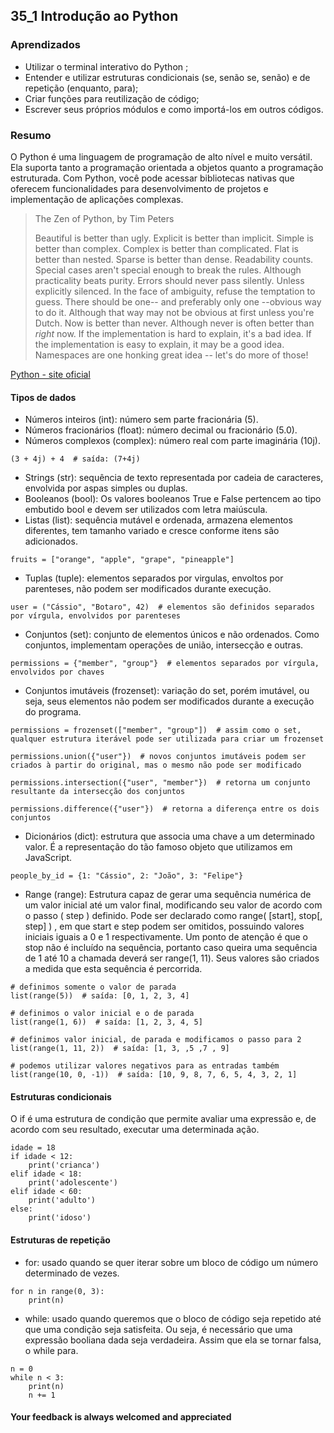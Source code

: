 ## 35_1 Introdução ao Python

### Aprendizados
- Utilizar o terminal interativo do Python ;
- Entender e utilizar estruturas condicionais (se, senão se, senão) e de repetição (enquanto, para);
- Criar funções para reutilização de código;
- Escrever seus próprios módulos e como importá-los em outros códigos.

### Resumo
O Python é uma linguagem de programação de alto nível e muito versátil. Ela suporta tanto a programação orientada a objetos quanto a programação estruturada. Com Python, você pode acessar bibliotecas nativas que oferecem funcionalidades para desenvolvimento de projetos e implementação de aplicações complexas.

>The Zen of Python, by Tim Peters
>
>Beautiful is better than ugly.
>Explicit is better than implicit.
>Simple is better than complex.
>Complex is better than complicated.
>Flat is better than nested.
>Sparse is better than dense.
>Readability counts.
>Special cases aren't special enough to break the rules.
>Although practicality beats purity.
>Errors should never pass silently.
>Unless explicitly silenced.
>In the face of ambiguity, refuse the temptation to guess.
>There should be one-- and preferably only one --obvious way to do it.
>Although that way may not be obvious at first unless you're Dutch.
>Now is better than never.
>Although never is often better than *right* now.
>If the implementation is hard to explain, it's a bad idea.
>If the implementation is easy to explain, it may be a good idea.
>Namespaces are one honking great idea -- let's do more of those!

[Python - site oficial](https://www.python.org/)

#### Tipos de dados

- Números inteiros (int): número sem parte fracionária (5).
- Números fracionários (float): número decimal ou fracionário (5.0).
- Números complexos (complex): número real com parte imaginária (10j).
~~~
(3 + 4j) + 4  # saída: (7+4j)
~~~
- Strings (str): sequência de texto representada por cadeia de caracteres, envolvida por aspas simples ou duplas.
- Booleanos (bool): Os valores booleanos True e False pertencem ao tipo embutido bool e devem ser utilizados com letra maiúscula.
- Listas (list): sequência mutável e ordenada, armazena elementos diferentes, tem tamanho variado e cresce conforme itens são adicionados.
~~~
fruits = ["orange", "apple", "grape", "pineapple"]
~~~
- Tuplas (tuple): elementos separados por virgulas, envoltos por parenteses, não podem ser modificados durante execução.
~~~
user = ("Cássio", "Botaro", 42)  # elementos são definidos separados por vírgula, envolvidos por parenteses
~~~
- Conjuntos (set): conjunto de elementos únicos e não ordenados. Como conjuntos, implementam operações de união, intersecção e outras.
~~~
permissions = {"member", "group"}  # elementos separados por vírgula, envolvidos por chaves
~~~
- Conjuntos imutáveis (frozenset): variação do set, porém imutável, ou seja, seus elementos não podem ser modificados durante a execução do programa.
~~~
permissions = frozenset(["member", "group"])  # assim como o set, qualquer estrutura iterável pode ser utilizada para criar um frozenset

permissions.union({"user"})  # novos conjuntos imutáveis podem ser criados à partir do original, mas o mesmo não pode ser modificado

permissions.intersection({"user", "member"})  # retorna um conjunto resultante da intersecção dos conjuntos

permissions.difference({"user"})  # retorna a diferença entre os dois conjuntos
~~~
- Dicionários (dict): estrutura que associa uma chave a um determinado valor. É a representação do tão famoso objeto que utilizamos em JavaScript.
~~~
people_by_id = {1: "Cássio", 2: "João", 3: "Felipe"}
~~~
- Range (range): Estrutura capaz de gerar uma sequência numérica de um valor inicial até um valor final, modificando seu valor de acordo com o passo ( step ) definido. Pode ser declarado como range( [start], stop[, step] ) , em que start e step podem ser omitidos, possuindo valores iniciais iguais a 0 e 1 respectivamente. Um ponto de atenção é que o stop não é incluído na sequência, portanto caso queira uma sequência de 1 até 10 a chamada deverá ser range(1, 11). Seus valores são criados a medida que esta sequência é percorrida.
~~~
# definimos somente o valor de parada
list(range(5))  # saída: [0, 1, 2, 3, 4]

# definimos o valor inicial e o de parada
list(range(1, 6))  # saída: [1, 2, 3, 4, 5]

# definimos valor inicial, de parada e modificamos o passo para 2
list(range(1, 11, 2))  # saída: [1, 3, ,5 ,7 , 9]

# podemos utilizar valores negativos para as entradas também
list(range(10, 0, -1))  # saída: [10, 9, 8, 7, 6, 5, 4, 3, 2, 1]
~~~

#### Estruturas condicionais
O if é uma estrutura de condição que permite avaliar uma expressão e, de acordo com seu resultado, executar uma determinada ação.
~~~
idade = 18
if idade < 12:
    print('crianca')
elif idade < 18:
    print('adolescente')
elif idade < 60:
    print('adulto')
else:
    print('idoso')
~~~

#### Estruturas de repetição
- for: usado quando se quer iterar sobre um bloco de código um número determinado de vezes.
~~~
for n in range(0, 3):
    print(n)
~~~
- while: usado quando queremos que o bloco de código seja repetido até que uma condição seja satisfeita. Ou seja, é necessário que uma expressão booliana dada seja verdadeira. Assim que ela se tornar falsa, o while para.
~~~
n = 0
while n < 3:
    print(n)
    n += 1
~~~

#### Your feedback is always welcomed and appreciated